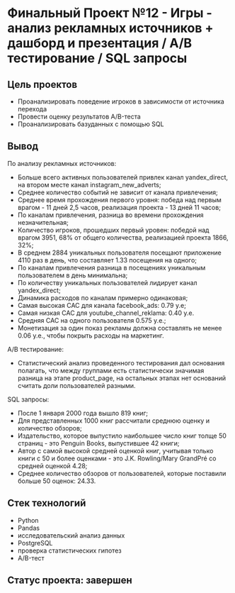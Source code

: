 # Финальный Проект №12 - Игры - анализ рекламных источников + дашборд и презентация / A/B тестирование / SQL запросы

## Цель проектов
* Проанализировать поведение игроков в зависимости от источника перехода
* Провести оценку результатов A/B-теста
* Проанализировать базуданных с помощью SQL

## Вывод

По анализу рекламных источников:
* Больше всего активных пользователей привлек канал yandex_direct, на втором месте канал instagram_new_adverts;
* Среднее количество событий не зависит от канала привлечения;
* Среднее время прохождения первого уровня: победа над первым врагом - 11 дней 2,5 часов, реализация проекта - 13 дней 11 часов;
* По каналам привлечения, разница во времени прохождения незначительная;
* Количество игроков, прошедших первый уровен: победой над врагом 3951, 68% от общего количества, реализацией проекта 1866, 32%;
* В среднем 2884 уникальных пользователя посещают приложение 4110 раз в день, что составляет 1.33 посещения на одного;
* По каналам привлечения разница в посещениях уникальным пользователем в день минимальна;
* По количеству уникальных пользователей лидирует канал yandex_direct;
* Динамика расходов по каналам примерно одинаковая;
* Самая высокая CAC для канала facebook_ads: 0.79 у.е;
* Самая низкая CAC для youtube_channel_reklama: 0.40 у.е.
* Средняя CAC на одного пользователя 0.575 у.е.;
* Монетизация за один показ рекламы должна составлять не менее 0.06 у.е., чтобы покрыть расходы на маркетинг.

А/В тестирование:
* Статистический анализ проведенного тестирования дал основания полагать, что между группами есть статистически значимая разница на этапе product_page, на остальных этапах нет оснований считать доли пользователей разными.

SQL запросы:
* После 1 января 2000 года вышло 819 книг;
* Для представленных 1000 книг рассчитали среднюю оценку и количество обзоров;
* Издательство, которое выпустило наибольшее число книг толще 50 страниц - это Penguin Books, выпустившее 42 книги;
* Автор с самой высокой средней оценкой книг, учитывая только книги с 50 и более оценками - это J.K. Rowling/Mary GrandPré со средней оценкой 4.28;
* Среднее количество обзоров от пользователей, которые поставили больше 50 оценок: 24.33.

## Стек технологий
* Python
* Pandas
* исследовательский анализ данных
* PostgreSQL
* проверка статистических гипотез
* A/B-тест

## Статус проекта: завершен
